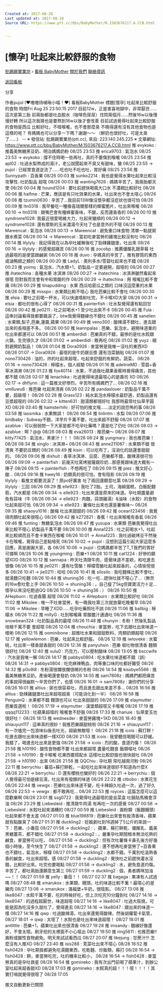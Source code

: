 ```yaml
---

Created at: 2017-08-28
Last updated at: 2017-08-28
Source URL: https://www.ptt.cc/bbs/BabyMother/M.1503676217.A.CCB.html


---
```


# [懷孕] 吐起來比較舒服的食物


[批踢踢實業坊](https://www.ptt.cc/) › [看板 BabyMother](https://www.ptt.cc/bbs/BabyMother/index.html) [關於我們](https://www.ptt.cc/about.html) [聯絡資訊](https://www.ptt.cc/contact.html)

[返回看板](https://www.ptt.cc/bbs/BabyMother/index.html)

分享

作者pujol (♥嗷嗷待哺啾小喵！♥)
看板BabyMother
標題\[懷孕\] 吐起來比較舒服的食物
時間Fri Aug 25 23:50:15 2017
目前12w，正是害喜地獄中，非常厭世...... 這次是第三胎 前兩胎都是吐血脫水（咖啡色尿尿）住院兩個月......然後16w以後慢慢好轉 所以這次我猜也是要熬到16w以後才會改善 目前試過覺得吐起來比較舒服的食物是西瓜 比較好吐，不噎喉嚨，也不會那麼臭 不曉得還有沒有其他食物也是這樣的呢？ 有媽媽也可以分享一下嗎？謝謝～～ （鮮奶也很好吐，可是太臭了......） -- ※ 發信站: 批踢踢實業坊(ptt.cc), 來自: 223.140.245.225 ※ 文章網址: <https://www.ptt.cc/bbs/BabyMother/M.1503676217.A.CCB.html>
推 evykoko : 推義美無糖黑豆奶、明治媽媽奶粉 08/25 23:53
推 erica9703 : 氣泡水 08/25 23:53
→ evykoko : 撐不住時喝一些再吐，真的不要傷到喉嚨 08/25 23:54
推 apl02 : 吐過水梨熬成的湯汁，老公說聞起來不臭又有甜味，蠻 08/25 23:55
→ pujol : 已經胃食道逆流了......吃也吐不吃也吐，胃好痛 08/25 23:56
推 Sunnypath : 百香果 08/26 00:03
推 sunko2214 : 我也是覺得水果吐起來比較沒攻擊性..吐奶製品 超噁 08/26 00:03
推 wanting7626 : 媽媽辛苦了。我兩胎都天使 08/26 00:04
推 hound1204 : 要吐前趕快喝兩大口水 不濃稠比較好吐 08/26 00:06
推 halfme : 芒果，應該是有只吐效果的水果，吐出來也不會太噁心 08/26 00:08
推 tzumin0630 : 辛苦了…我目前13W像沒懷孕都沒症狀也很可怕 08/26 00:09
推 ltn0318 : 我早餐吃一種像喜瑞爾那樣的蜂蜜脆片，吐出來喉嚨 08/26 00:10
→ ltn0318 : 跟嘴巴會有種蜂蜜香味，不酸，反而還香香的 08/26 00:10
推 syndrome1028: 我最近很愛喝維大力，吐起來蠻順的 08/26 00:12
→ syndrome1028: 還有摩斯的玉米濃湯今天吐了也是意外的不噁 08/26 00:13
推 Mareencat : 氣泡水 08/26 00:13
→ Mareencat : 避免重口味食物 清單一點就粥跟水煮菜 08/26 00:14
→ Mareencat : 當初吃麥當勞的雞塊比較沒有吐 08/26 00:14
推 lilylyly : 我記得我在以為孕吐緩解後吃了勁辣雞腿堡，吐出來 08/26 00:16
→ lilylyly : 的感覺超痛苦 08/26 00:16
推 zocobp : 推薦優酪乳跟草莓 吐過最噁的是便當跟鹹粥 08/26 00:18
推 duvo : 孕媽真的辛苦了，推有膠質的東西或滷鴨翅之類的 08/26 00:20
推 LadyL : 奧利多水/雪碧吐起來也不錯 08/26 00:23
推 yoimq : 氣泡水、汽水類+1，奶製品一定要避開，超噁的 08/26 00:27
推 ihatechina : 各種水果 冰淇淋 08/26 00:27
→ ihatechina : 冰淇淋雖然看起來很噁 但對我而言會有中和胃酸的作 08/26 00:29
→ ihatechina : 用 喉嚨比較不會痛 08/26 00:29
推 tinapudding : 水果 西瓜哈密瓜之類的 口味沒這麼重的水果 08/26 00:29
推 misspo : 水果類比較不噁心 我吃芭樂比較不會吐 08/26 00:30
推 elsia : 要吐之前喝一杯水，可以快速噴射吐完，不卡喉XD大家 08/26 00:31
→ elsia : 都吐的很有心得了 08/26 00:31
推 painterfish : 吐水梨覺得還有點回甘 08/26 00:42
推 jie0211 : 吐之前喝水+1 至少吐出來不卡 08/26 00:45
推 Fula : 這串討論看得我都要飆淚了，btw我覺得麵線也不錯吐 08/26 00:45
推 sanelien : 水果類,梨子,芭樂,蓮霧,蘋果 08/26 00:49
推 veno300 : 酸辣湯不錯吐，進去跟出來的長相差不多。 08/26 00:50
推 leannpalas : 芭樂、氣泡水，避開味道重的吐出來都還可以 08/26 00:51
推 amberdidi : 芭樂真的不錯，最慘的是吐水餃跟火鍋，生完很久才 08/26 01:02
→ amberdidi : 敢再吃 08/26 01:02
推 yuyz : 絕對避開奶製品！ 08/26 01:04
推 Dora0926 : 麥當勞是我唯一沒吐的東西XD 08/26 01:07
→ Dora0926 : 最噁的是牛奶跟豆漿 還有泡菜鍋貼 08/26 01:07
推 nono730426 : 油的，炸的吐起來超噁，吐起來舒服的有鮮奶，蔬菜， 08/26 01:16
→ nono730426 : 檸檬水，個人經驗 08/26 01:16
推 adelineMD : 雪碧+香草冰淇淋 08/26 01:23
推 fox40114 : 水果，不過我吐蘋果香蕉時覺得痛苦，其他都不錯 08/26 02:07
推 lenachika : 吐過覺得味道最噁心的是壽司 XD 08/26 02:17
→ dhflynn : 這一篇推文好慘烈，辛苦所有媽媽們了... 08/26 02:18
推 vm6uwu6 : 推芭樂 吐起來清爽 08/26 02:22
推 pandaslover : 奶製品千萬不要，超級噁！ 08/26 02:28
推 Grass123 : 純水氣泡水檸檬水最舒適，奶製品還有豆漿超噁的 08/26 02:32
→ kitten631 : 甜湯類都很好吐 我那時最常吐仙草芋圓XD 08/26 03:40
推 hamsterhihi : 好可怕的推文哦......淡定的說恐怖的事 08/26 03:58
推 lassmika : 水果無誤！ 08/26 06:54
推 linlintm : 水梨 08/26 07:06
推 birdbaby : Subway不錯，洋芋片千萬不要，吐出來超不舒服 08/26 07:07
推 azablue : 可以弱弱問一下大家是都不吃孕吐藥嗎？還是吃了仍吐 08/26 08:03
→ azablue : 啊？@@ 08/26 08:03
推 eva26013 : 推芭樂～ 08/26 08:07
推 kitty77425 : 氣泡水、黑麥汁！！！ 08/26 08:24
推 yungmary : 我也推芭樂！ 08/26 08:34
推 singlo : 冰淇淋~ 08/26 08:43
推 anne211087 : 水果類不錯 很清爽 不要奶豆類的 08/26 08:49
推 kisin : 可以吃布丁，沒消化的話還會甜甜的。 08/26 09:06
推 dixhuit : 香草冰淇淋、豆腐、芭樂都不錯，酸辣湯很可怕 08/26 09:09
→ painterfish : 前幾天吐窯烤披薩跟珍奶…那感覺跟味道大概有一陣子 08/26 09:15
→ painterfish : 不想再吃了 08/26 09:15
推 piez : 推文好心酸… 08/26 09:16
推 hwey16 : 奶類真的很可怕，會有陰影 08/26 09:19
推 lilylyly : 看推文都要流淚了！原po好厲害 吐了兩回還願意吐第 08/26 09:29
→ lilylyly : 三回 08/26 09:29
推 elle923 : 我吐了2胎。土司，海綿蛋糕，白飯配麵筋，汽水都是 08/26 09:34
→ elle923 : 吐出來還是原來的味道。孕吐期盡量避免有蒜味（牛 08/26 09:34
→ elle923 : 肉麵，蒜頭雞湯）&油味（水餃）的食物吐起來超可怕. 08/26 09:34
→ elle923 : 薯條吐出來也還是薯條味～ 08/26 09:35
推 shaoyu1016 : 酸梅 吐出來甜甜的 08/26 09:42
推 ocean123456 : 我覺得肉類吐起來很噁心 08/26 09:42
推 k272821 : 香蕉！吐出來喉嚨有香氣 08/26 09:46
推 funting : 無糖氣泡水 08/26 09:47
推 yusupa : 水果類 芭樂我覺得吐出來比較不噁心 奶製品千萬不要 08/26 10:00
推 Anna1225 : 吐之前喝水+1，吐起來比較順而且不會卡東西在喉嚨 08/26 10:01
→ Anna1225 : 我吐過碳烤豆干然後卡在喉嚨，覺得自己差點噎死 08/26 10:02
→ pujol : 沒想到這篇引起大家這麼多回應，真是謝謝大家，各 08/26 10:06
→ pujol : 位媽媽都辛苦了T\_T我們的胃好可憐啊 08/26 10:06
推 youngming : 芭樂+1 08/26 10:11
推 cat1224 : 好慘的願望XDD 08/26 10:12
推 sannapa : 昨天吐清燉牛肉，感覺味道不差欸，和吃進去很像 08/26 10:15
推 jie0211 : 還有吐雪酪！檸檬雪酪吐起來超香的，心情愉悅很多 08/26 10:41
→ jie0211 : 哈哈 08/26 10:41
推 silosilo : 我吃麵條比較不會吐，就湯麵只吃麵 08/26 10:44
推 shuning36 : 吃一吃…趕快吐就不噁心了…（無奈的16w愈吐愈上手 08/26 10:50
→ shuning36 : ，自己瘦了5kg但寶寶活力十足…懷孕以來沒吃飽過QQ 08/26 10:50
→ shuning36 : ） 08/26 10:50
推 AHepburn : 吐過香腸 超噁 08/26 11:02
→ AHepburn : 水果類比較好吐 08/26 11:02
推 Mikolee : 唯一不吐麥當勞，有一晚我吐第三次就放棄吃晚餐早 08/26 11:06
→ Mikolee : 早睡了XDD……吃孕吐藥照吐不誤 08/26 11:06
推 ballbig : 檸檬水 08/26 11:22
推 millyG : 吐到喉嚨痛 胃酸膽汁通通吐 08/26 11:36
推 snowbean324 : 吐奶製品真的最噁 08/26 11:48
推 chunyin : 冬粉！然後乳製品培根千萬不要 會超噁 08/26 12:04
推 chouchia : 麥當勞，吃下去跟吐出來味道一樣喲 08/26 12:15
推 oominibone : 超推吐水果和甜甜飲料，肉類奶類超噁 08/26 12:17
推 yellowlemon : 芭樂，吐起來比較舒服。 08/26 12:19
推 iwloveke : 水蜜桃，吐出來一樣香甜香甜的 08/26 12:36
推 panyuhsin : 芭樂 嘔吐物很清香 麵類 很好吐 08/26 12:40
推 xulu0 : 巧克力，可以壓制酸味 08/26 13:05
推 bsccwife : 汽水是我唯一解 08/26 14:17
推 pabbys0804 : 吃水果吐味道都不錯（誤） 08/26 14:31
→ pabbys0804 : 吃完麻辣鴨血、肉等重口味的吐都好難受 08/26 14:32
推 p0o9i8 : 冬粉湯很爛很爛很稀的冬粉 08/26 14:54
推 kissbye5566 : 推義美無糖黑豆奶，產後喝還會發奶 08/26 14:55
推 sam7808z : 媽媽們都把痛苦的事說得很幽默～辛苦你們了，也感 08/26 16:01
→ sam7808z : 謝你們的分享 08/26 16:01
推 altius : 粥也很容易吐，而且進去跟出來差不多... 08/26 16:56
推 altius : 勁辣雞腿堡吐出來超噁超臭（可能消化到一半） 08/26 16:58
推 PenguinQ : 水果都不錯 饅頭也可以 吐出來甜甜的 08/26 17:09
推 elaymutter : 芭樂首選啦！ 08/26 17:19
→ elaymutter : 漢堡類超噁又卡喉嚨 08/26 17:19
推 qqqq112233 : 吐蘋果超噎的 喉嚨會不舒服 08/26 17:33
推 chanuie : 仙草愛玉也很好吐！ 08/26 18:13
推 wednesder : 麥當勞雞塊+1XD 08/26 18:40
推 shiauyun117 : 這串真的很妙！我推芭樂跟甜桃啦 08/26 21:16
→ shiauyun117 : 有一次嗑完一包浪味仙後去吐光，超級無敵噁！ 08/26 21:18
推 icois : 蘇打餅！吃進去跟吐出來味道都一樣XDD 08/26 21:53
推 icois : 我曾聽信喝醋可以舒緩。我錯了，喝進去吐出來是更強 08/26 21:58
→ icois : 烈的酸，食道灼傷！ 08/26 21:58
推 h10190 : 酸性食物都不要 吐出來都超噁 盡量吃麵食 飯類嘔吐 08/26 21:58
→ h10190 : 會卡喉嚨 吃東西要搭配水 這樣吐比較舒服也很快就吐 08/26 21:58
→ h10190 : 出來 08/26 21:58
推 QQChiu : 孕吐期 常吃越南河粉 08/26 22:11
推 berrychiu : 蕃茄+蘇打餅乾，一起吃吐出來味道很好不知道為什麼X 08/26 22:21
→ berrychiu : D 還有櫻桃也蠻好的 08/26 22:21
→ berrychiu : 個人覺得最可怕是綠豆湯，吐出來有發酵的味道 08/26 22:22
推 ctbobo : 水煮花生 08/26 22:44
推 vewgx : 芭樂吐出來味道不變，吃卡辣姆久吐過一次，過了好久 08/26 22:53
→ vewgx : 都不敢再吃... 08/26 22:53
推 royces : 這篇怎麼可以這麼歡樂啊 08/26 23:01
推 ssg0722 : 我覺得吐過最噁的是韭菜盒 吐鍋貼馬桶會浮油 08/26 23:29
推 Liebesleid : 推清燉牛肉湯 有再吃一次的感覺 08/27 00:58
→ Liebesleid : 水餃吐起來滿糟的 08/27 00:59
推 Liebesleid : 澱粉類（飯麵饅頭）吐起來都不會太差 08/27 01:03
推 blue198819 : 芭樂吐出來會有股清香味，蘋果就有點酸臭了 08/27 01:31
推 duckling2 : 妊娠劇吐到16週掉了5公斤的來說一下：芭樂、小番茄 08/27 01:58
→ duckling2 : 、蘋果、蘇打餅乾、優酪乳、義美黑糖薑茶，都不錯吐 08/27 01:58
→ duckling2 : ，嚴重孕吐期間根本無法吃熱的鹹食，麥當勞可以吃， 08/27 01:58
→ duckling2 : 但有次吐薯條卡鼻孔後方好幾個小時後，至今快生了 08/27 01:58
→ duckling2 : 還不想再吃麥當勞了~百香果也不錯吐，氣泡水，檸檬 08/27 01:58
→ duckling2 : 水都不錯。千萬別吃溫熱香香的鹹食，吐出來超噁。感 08/27 01:58
→ duckling2 : 覺快吐之前趕快灌水沒錯，比較好出來。吐完也要喝點 08/27 01:58
→ duckling2 : 水，避免食道灼傷。辛苦了，都吐兩胎還願意生第三 08/27 01:59
→ duckling2 : 個，勇者媽咪加油~~！！ 08/27 01:59
推 yelly : 番茄！！ 08/27 02:37
推 bagaga : 果凍有人試過嗎 08/27 08:48
推 xmarukox : 水果類、饅頭，吐的味道比較不重！最噁心的是豬肉 08/27 13:08
→ xmarukox : 滿福堡+牛奶，很陰影。 08/27 13:08
推 like8047 : 水餃千萬不要，吃的時候好吃，但上次吃完10分鐘到吐 08/27 14:16
→ like8047 : 的過程超厭世，味道超噁 08/27 14:16
→ like8047 : 吐過大阪燒，可能是因為吃沒多久就吐了，覺得進去 08/27 14:16
→ like8047 : 跟出來的味道一樣 08/27 14:16
推 qwp : 吐過酸辣湯，吐出來還覺得酸辣，然後胡蘿蔔卡氣管， 08/27 18:01
→ qwp : 太噁了！水餃也是吐出來味道超噁！ 08/27 18:01
推 antlittle : 芭樂+1，蘋果吐出來也很清香 08/27 19:28
推 imsandy : 麵線好像還好，不會太噁。刷牙挖的太裡面不小心嘔出 08/27 19:50
推 ring5611 : 也推芭樂!!澱粉或酸性食物避免。明天來試試看西瓜 08/27 20:07
推 likejung : 甘蔗汁!!! 怎麼沒有人推XD 08/27 23:40
推 isis288 : 莧菜吐出來不噁心 08/28 16:52
推 fish0428 : 孕吐期我都避免吃湯麵東西，吃乾麵、炒飯類，蘇打 08/28 16:54
→ fish0428 : 餅，麥當勞吃完，吐的機率比較小， 08/28 16:54
→ fish0428 : 麥當勞真的是孕吐救星 08/28 16:54
推 gomineko : 我有次出門前喝了蘋果汁，到辦公室吐起來超香甜XD 08/28 17:03
推 gomineko : 水餃真的超！！！噁！！！！其實打嗝就覺得很噁了 08/28 17:05

推文自動更新已關閉

